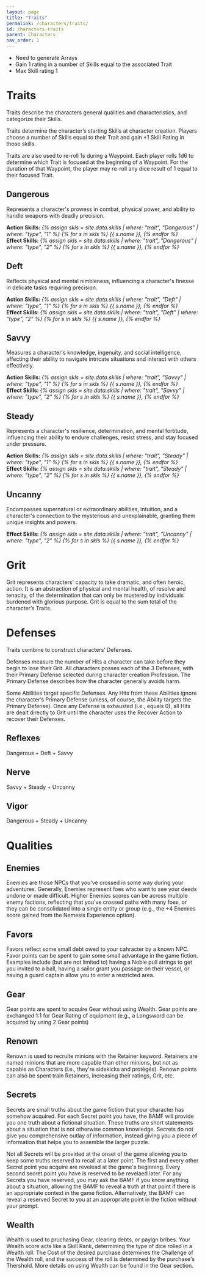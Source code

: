 ```yaml
---
layout: page
title: "Traits"
permalink: /characters/traits/
id: characters-traits
parent: Characters
nav_order: 1
---
```


- Need to generate Arrays
- Gain 1 rating in a number of Skills equal to the associated Trait
- Max Skill rating 1 

# Traits

Traits describe the characters general qualities and characteristics, and categorize their Skills.

Traits determine the character’s starting Skills at character creation.  Players choose a number of Skills equal to their Trait and gain +1 Skill Rating in those skills.

Traits are also used to re-roll 1s during a Waypoint.  Each player rolls 1d6 to determine which Trait is focused at the beginning of a Waypoint.  For the duration of that Waypoint, the player may re-roll any dice result of 1 equal to their focused Trait.

## Dangerous

Represents a character's prowess in combat, physical power, and ability to handle weapons with deadly precision.

<section>
<strong>Action Skills: </strong><em>
{% assign skls = site.data.skills | where: "trait", "Dangerous" | where: "type", "1" %}
{% for s in skls %}
    {{ s.name }},
{% endfor %}
</em>
</section>

<section>
<strong>Effect Skills: </strong><em>
{% assign skls = site.data.skills | where: "trait", "Dangerous" | where: "type", "2" %}
{% for s in skls %}
    {{ s.name }},
{% endfor %}
</em>
</section>

## Deft

Reflects physical and mental nimbleness, influencing a character's finesse in delicate tasks requiring precision.

<section>
<strong>Action Skills: </strong><em>
{% assign skls = site.data.skills | where: "trait", "Deft" | where: "type", "1" %}
{% for s in skls %}
    {{ s.name }},
{% endfor %}
</em>
</section>

<section>
<strong>Effect Skills: </strong><em>
{% assign skls = site.data.skills | where: "trait", "Deft" | where: "type", "2" %}
{% for s in skls %}
    {{ s.name }},
{% endfor %}
</em>
</section>

## Savvy

Measures a character's knowledge, ingenuity, and social intelligence, affecting their ability to navigate intricate situations and interact with others effectively.

<section>
<strong>Action Skills: </strong><em>
{% assign skls = site.data.skills | where: "trait", "Savvy" | where: "type", "1" %}
{% for s in skls %}
    {{ s.name }},
{% endfor %}
</em>
</section>

<section>
<strong>Effect Skills: </strong><em>
{% assign skls = site.data.skills | where: "trait", "Savvy" | where: "type", "2" %}
{% for s in skls %}
    {{ s.name }},
{% endfor %}
</em>
</section>

## Steady

Represents a character's resilience, determination, and mental fortitude, influencing their ability to endure challenges, resist stress, and stay focused under pressure.

<section>
<strong>Action Skills: </strong><em>
{% assign skls = site.data.skills | where: "trait", "Steady" | where: "type", "1" %}
{% for s in skls %}
    {{ s.name }},
{% endfor %}
</em>
</section>

<section>
<strong>Effect Skills: </strong><em>
{% assign skls = site.data.skills | where: "trait", "Steady" | where: "type", "2" %}
{% for s in skls %}
    {{ s.name }},
{% endfor %}
</em>
</section>

## Uncanny

Encompasses supernatural or extraordinary abilities, intuition, and a character's connection to the mysterious and unexplainable, granting them unique insights and powers.

<section>
<strong>Effect Skills: </strong><em>
{% assign skls = site.data.skills | where: "trait", "Uncanny" | where: "type", "2" %}
{% for s in skls %}
    {{ s.name }},
{% endfor %}
</em>
</section>

# Grit

Grit represents characters' capacity to take dramatic, and often heroic, action.  It is an abstraction of physical and mental health, of resolve and tenacity, of the determination that can only be mustered by individuals burdened with glorious purpose.  Grit is equal to the sum total of the character’s Traits.

# Defenses

Traits combine to construct characters’ Defenses.  

Defenses measure the number of Hits a character can take before they begin to lose their Grit.  All characters posses each of the 3 Defenses, with their Primary Defense selected during character creation Profession.  The Primary Defense describes how the character generally avoids harm.

Some Abilities target specific Defenses.  Any Hits from these Abilities ignore the character’s Primary Defense (unless, of course, the Ability targets the Primary Defense).  Once any Defense is exhausted (i.e., equals 0), all Hits are dealt directly to Grit until the character uses the Recover Action to recover their Defenses.

## Reflexes

Dangerous + Deft + Savvy

## Nerve

Savvy + Steady + Uncanny

## Vigor

Dangerous + Steady + Uncanny

# Qualities

## Enemies
Enemies are those NPCs that you've crossed in some way during your adventures.  Generally, Enemies represent foes who want to see your deeds undone or made difficult.  Higher Enemies scores can be across multiple enemy factions, reflecting that you've crossed paths with many foes, or they can be consolidated into a single entity or group (e.g., the +4 Enemies score gained from the Nemesis Experience option).

## Favors
Favors reflect some small debt owed to your cahracter by a known NPC.  Favor points can be spent to gain some small advantage in the game fiction.  Examples include (but are not limited to) having a Noble pull strings to get you invited to a ball, having a sailor grant you passage on their vessel, or having a guard captain allow you to enter a restricted area.

## Gear
Gear points are spent to acquire Gear without using Wealth.  Gear points are exchanged 1:1 for Gear Rating of equipment (e.g., a Longsword can be acquired by using 2 Gear points)

## Renown
Renown is used to recruite minions with the Retainer keyword.  Retainers are named minions that are more capable than other minions, but not as capable as Characters (i.e., they're sidekicks and protégés).  Renown points can also be spent train Retainers, increasing their ratings, Grit, etc.

## Secrets
Secrets are small truths about the game fiction that your character has somehow acquired.  For each Secret point you have, the BAMF will provide you one truth about a fictional situation.  These truths are short statements about a situation that is not otherwise common knowledge.  Secrets do not give you comprehensive outlay of information, instead giving you a piece of information that helps you to assemble the larger puzzle.

Not all Secrets will be provided at the onset of the game allowing you to keep some truths reserved to recall at a later point.  The first and every other Secret point you acquire are revelead at the game's beginning.  Every second secret point you have is reserved to be revelaed later.  For any Secrets you have reserved, you may ask the BAMF if you know anything about a situation, allowing the BAMF to reveal a truth at that point if there is an appropriate context in the game fiction.  Alternatively, the BAMF can reveal a reserved Secret to you at an appropriate point in the fiction without your prompt.

## Wealth
Wealth is used to pruchasing Gear, clearing debts, or payign bribes.  Your Wealth score acts like a Skill Rank, determining the type of dice rolled in a Wealth roll.  The Cost of the desired purchase determines the Challenge of the Wealth roll, and the success of the roll is determined by the purchase's Thershold.  More details on using Wealth can be found in the Gear section.
